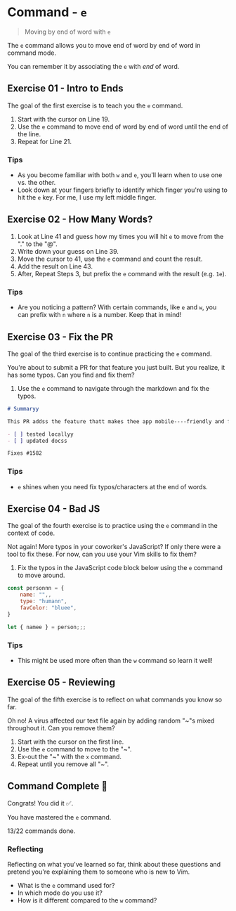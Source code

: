 # Command - `e`

> Moving by end of word with `e`

The `e` command allows you to move end of word by end of word in command mode.

You can remember it by associating the `e` with *end* of word.

## Exercise 01  - Intro to Ends

The goal of the first exercise is to teach you the `e` command.

1. Start with the cursor on Line 19.
2. Use the `e` command to move end of word by end of word until the end of the line.
3. Repeat for Line 21.

<!-- Text for exercise starts

Keep an eye on the cursor. See how it skips spaces?

See how it moves with punctuation, like, commas and!? Other stuff??

Text for exercise ends -->

### Tips

- As you become familiar with both `w` and `e`, you'll learn when to use one vs. the other.
- Look down at your fingers briefly to identify which finger you're using to hit the `e` key. For me, I use my left middle finger.

## Exercise 02 - How Many Words?

1. Look at Line 41 and guess how my times you will hit `e` to move from the "." to the "@".
2. Write down your guess on Line 39.
3. Move the cursor to 41, use the `e` command and count the result.
4. Add the result on Line 43.
5. After, Repeat Steps 3, but prefix the `e` command with the result (e.g. `1e`).

<!-- Text for exercise starts

Guess:

. ! & ? js # *$% ^ & @

Result:

Text for exercise ends -->

### Tips

- Are you noticing a pattern? With certain commands, like `e` and `w`, you can prefix with `n` where `n` is a number. Keep that in mind!

## Exercise 03  - Fix the PR

The goal of the third exercise is to continue practicing the `e` command.

You're about to submit a PR for that feature you just built. But you realize, it has some typos. Can you find and fix them?

1. Use the `e` command to navigate through the markdown and fix the typos.

<!-- Text for exercise starts -->

```markdown
# Summaryy

This PR addss the feature thatt makes thee app mobile----friendly and fixess thatt weirdd IE11 bugg.

- [ ] tested locallyy
- [ ] updated docss

Fixes #1582
```

<!-- Text for exercise ends -->

### Tips

- `e` shines when you need fix typos/characters at the end of words.

## Exercise 04 - Bad JS

The goal of the fourth exercise is to practice using the `e` command in the context of code.

Not again! More typos in your coworker's JavaScript? If only there were a tool to fix these. For now, can you use your Vim skills to fix them?

1. Fix the typos in the JavaScript code block below using the `e` command to move around.

<!-- Text for exercise starts -->

```javascript
const personnn = {
    name: "",,
    type: "humann",
    favColor: "bluee",
}

let { namee } = person;;;
```

<!-- Text for exercise ends -->

### Tips

- This might be used more often than the `w` command so learn it well!

## Exercise 05 - Reviewing

The goal of the fifth exercise is to reflect on what commands you know so far.

Oh no! A virus affected our text file again by adding random "~"s mixed throughout it. Can you remove them?

1. Start with the cursor on the first line.
2. Use the `e` command to move to the "~".
3. Ex-out the "~" with the `x` command.
4. Repeat until you remove all "~".

<!-- Text for exercise starts

- `h` moves left toward~ the *house*
- `j` moves~ down (*jumping*~ off a ledge)
- `k` moves up~ (*kicking* a soccer ball upward)
- `l` moves right~ (*left*to right, like English)
- `i` lets me *insert* text~
- `A` lets me~ *Append* text
- `I` lets me *Initially* insert text~
- `x` lets me *ex-out* a~ character
- `r` lets me *replace*~ a character
- `o` ~inserts a line below the *original* line
- `O` inserts a~ line *Over* the current line
- `w` moves word~ by word
- `e` moves *end* of word~ by end of word

Text for exercise ends -->

## Command Complete 🎉

Congrats! You did it ✅.

You have mastered the `e` command.

13/22 commands done.

### Reflecting

Reflecting on what you've learned so far, think about these questions and pretend you're explaining them to someone who is new to Vim.

- What is the `e` command used for?
- In which mode do you use it?
- How is it different compared to the `w` command?